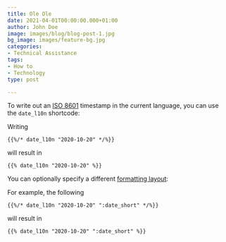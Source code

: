 ```yaml
---
title: Ole Ole
date: 2021-04-01T00:00:00.000+01:00
author: John Doe
image: images/blog/blog-post-1.jpg
bg_image: images/feature-bg.jpg
categories:
- Technical Assistance
tags:
- How to
- Technology
type: post

---
```

To write out an [ISO 8601](https://en.wikipedia.org/wiki/ISO_8601) timestamp in the current language, you can use the `date_l10n` shortcode:

Writing

```
{{%/* date_l10n "2020-10-20" */%}}
```

will result in

```
{{% date_l10n "2020-10-20" %}}
```

You can optionally specify a different [formatting layout](https://gohugo.io/functions/dateformat/#datetime-formatting-layouts):

For example, the following

```
{{%/* date_l10n "2020-10-20" ":date_short" */%}}
```

will result in

```
{{% date_l10n "2020-10-20" ":date_short" %}}
```